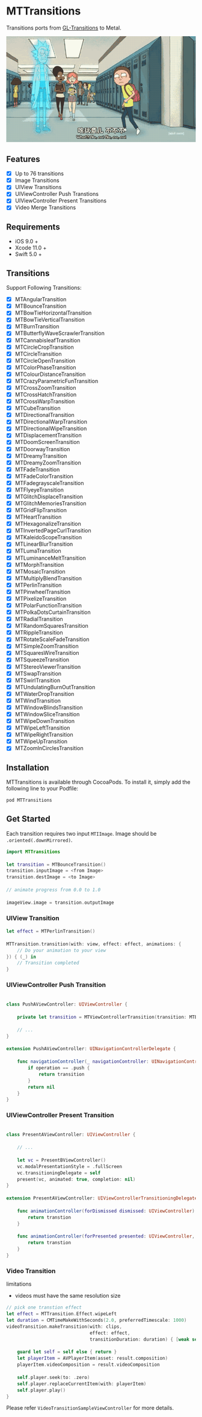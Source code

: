 # MTTransitions

Transitions ports from [GL-Transitions](https://gl-transitions.com/) to Metal.

![](Assets/2.gif)


## Features

- [x] Up to 76 transitions
- [x] Image Transitions
- [x] UIView Transitions
- [x] UIViewController Push Transtions
- [x] UIViewController Present Transitions
- [x] Video Merge Transitions

## Requirements

* iOS 9.0 +
* Xcode 11.0 +
* Swift 5.0 +

## Transitions

Support Following Transitions:

- [x] MTAngularTransition
- [x] MTBounceTransition
- [x] MTBowTieHorizontalTransition
- [x] MTBowTieVerticalTransition
- [x] MTBurnTransition
- [x] MTButterflyWaveScrawlerTransition
- [x] MTCannabisleafTransition
- [x] MTCircleCropTransition
- [x] MTCircleTransition
- [x] MTCircleOpenTransition
- [x] MTColorPhaseTransition
- [x] MTColourDistanceTransition
- [x] MTCrazyParametricFunTransition
- [x] MTCrossZoomTransition
- [x] MTCrossHatchTransition
- [x] MTCrossWarpTransition
- [x] MTCubeTransition
- [x] MTDirectionalTransition
- [x] MTDirectionalWarpTransition
- [x] MTDirectionalWipeTransition
- [x] MTDisplacementTransition
- [x] MTDoomScreenTransition
- [x] MTDoorwayTransition
- [x] MTDreamyTransition
- [x] MTDreamyZoomTransition
- [x] MTFadeTransition
- [x] MTFadeColorTransition
- [x] MTFadegrayscaleTransition
- [x] MTFlyeyeTransition
- [x] MTGlitchDisplaceTransition
- [x] MTGlitchMemoriesTransition
- [x] MTGridFlipTransition
- [x] MTHeartTransition
- [x] MTHexagonalizeTransition
- [x] MTInvertedPageCurlTransition
- [x] MTKaleidoScopeTransition
- [x] MTLinearBlurTransition
- [x] MTLumaTransition
- [x] MTLuminanceMeltTransition
- [x] MTMorphTransition
- [x] MTMosaicTransition
- [x] MTMultiplyBlendTransition
- [x] MTPerlinTransition
- [x] MTPinwheelTransition
- [x] MTPixelizeTransition
- [x] MTPolarFunctionTransition
- [x] MTPolkaDotsCurtainTransition
- [x] MTRadialTransition
- [x] MTRandomSquaresTransition
- [x] MTRippleTransition
- [x] MTRotateScaleFadeTransition
- [x] MTSimpleZoomTransition
- [x] MTSquaresWireTransition
- [x] MTSqueezeTransition
- [x] MTStereoViewerTransition
- [x] MTSwapTransition
- [x] MTSwirlTransition
- [x] MTUndulatingBurnOutTransition
- [x] MTWaterDropTransition
- [x] MTWindTransition
- [x] MTWindowBlindsTransition
- [x] MTWindowSliceTransition
- [x] MTWipeDownTransition
- [x] MTWipeLeftTransition
- [x] MTWipeRightTransition
- [x] MTWipeUpTransition
- [x] MTZoomInCirclesTransition

## Installation

MTTransitions is available through CocoaPods. To install it, simply add the following line to your Podfile:

```sh
pod MTTransitions
```

## Get Started

Each transition requires two input `MTIImage`. Image should be `.oriented(.downMirrored)`.

```swift
import MTTransitions

let transition = MTBounceTransition()
transition.inputImage = <from Image>
transition.destImage = <to Image>

// animate progress from 0.0 to 1.0

imageView.image = transition.outputImage

```

### UIView Transition

```swift
let effect = MTPerlinTransition()

MTTransition.transition(with: view, effect: effect, animations: {
    // Do your animation to your view
}) { (_) in
    // Transition completed
}
```

### UIViewController Push Transition

```swift

class PushAViewController: UIViewController {

    private let transition = MTViewControllerTransition(transition: MTBurnTransition())
    
    // ...
}

extension PushAViewController: UINavigationControllerDelegate {
    
    func navigationController(_ navigationController: UINavigationController, animationControllerFor operation: UINavigationController.Operation, from fromVC: UIViewController, to toVC: UIViewController) -> UIViewControllerAnimatedTransitioning? {
        if operation == .push {
            return transition
        }
        return nil
    }
}
```

### UIViewController Present Transition

```swift

class PresentAViewController: UIViewController {

    // ...
    
    let vc = PresentBViewController()
    vc.modalPresentationStyle = .fullScreen
    vc.transitioningDelegate = self
    present(vc, animated: true, completion: nil)
}

extension PresentAViewController: UIViewControllerTransitioningDelegate {
    
    func animationController(forDismissed dismissed: UIViewController) -> UIViewControllerAnimatedTransitioning? {
        return transtion
    }
    
    func animationController(forPresented presented: UIViewController, presenting: UIViewController, source: UIViewController) -> UIViewControllerAnimatedTransitioning? {
        return transtion
    }
}
```

### Video Transition

limitations

* videos must have the same resolution size

```swift
// pick one transtion effect
let effect = MTTransition.Effect.wipeLeft
let duration = CMTimeMakeWithSeconds(2.0, preferredTimescale: 1000)
videoTransition.makeTransition(with: clips,
                               effect: effect,
                               transitionDuration: duration) { [weak self] result in
    
    guard let self = self else { return }
    let playerItem = AVPlayerItem(asset: result.composition)
    playerItem.videoComposition = result.videoComposition
    
    self.player.seek(to: .zero)
    self.player.replaceCurrentItem(with: playerItem)
    self.player.play()
}
```

Please refer `VideoTransitionSampleViewController` for more details.
